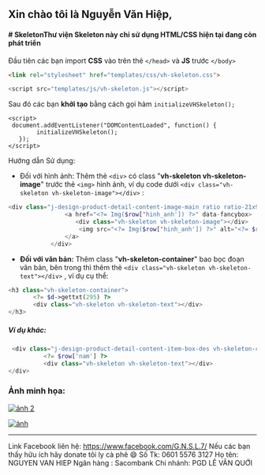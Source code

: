 ## Xin chào tôi là Nguyễn Văn Hiệp,

#### # SkeletonThư viện Skeleton này chỉ sử dụng HTML/CSS hiện tại đang còn phát triển 

Đầu tiên các bạn import **CSS** vào trên thẻ  `</head>` và **JS** trước `</body>`

```html
<link rel="stylesheet" href="templates/css/vh-skeleton.css">
```
```javascript
<script src="templates/js/vh-skeleton.js"></script>
```

Sau đó các bạn **khởi tạo** bằng cách gọi hàm  `initializeVHSkeleton();`

    <script>
     document.addEventListener("DOMContentLoaded", function() {
            initializeVHSkeleton();
       });
    </script>
Hướng dẫn Sử dụng:
- Đối với hình ảnh: Thêm thẻ `<div>` có class "**vh-skeleton vh-skeleton-image**" trước thẻ `<img>` hình ảnh, ví dụ code dưới    `<div class="vh-skeleton vh-skeleton-image"></div>` :

```php
<div class="j-design-product-detail-content-image-main ratio ratio-21x9 mb-3 mb-lg-4 ">
                <a href="<?= Img($row['hinh_anh']) ?>" data-fancybox>
                   <div class="vh-skeleton vh-skeleton-image"></div>
                    <img src="<?= Img($row['hinh_anh']) ?>" alt="<?= $row['ten'] ?>">
                </a>
            </div>
```
- **Đối với văn bản:** Thêm class "**vh-skeleton-container**" bao bọc đoạn văn bản, bên trong thì thêm thẻ  `<div class="vh-skeleton vh-skeleton-text"></div>` , ví dụ cụ thể:

```php
<h3 class="vh-skeleton-container">
       <?= $d->gettxt(295) ?>
       <div class="vh-skeleton vh-skeleton-text"></div>
</h3>
```
##### Ví dụ khác:
```php
 <div class="j-design-product-detail-content-item-box-des vh-skeleton-container">
          <?= $row['nam'] ?>
          <div class="vh-skeleton vh-skeleton-text"></div>
</div>
```
### Ảnh minh họa:

[![ảnh 2](https://i.imgur.com/CNvOdtm.png "ảnh 2")](https://i.imgur.com/CNvOdtm.png "ảnh 2")

[![ảnh](https://i.imgur.com/uNUKMeD.png "ảnh")](https://i.imgur.com/uNUKMeD.png "ảnh")


------------
Link Facebook liên hệ: https://www.facebook.com/G.N.S.L.7/
Nếu các bạn thấy hữu ích hãy donate tôi ly cà phê :smile:
Số Tk: 0601 5576 3127
Họ tên: NGUYEN VAN HIEP
Ngân hàng : Sacombank
Chi nhánh: PGD LÊ VĂN QUỚI

